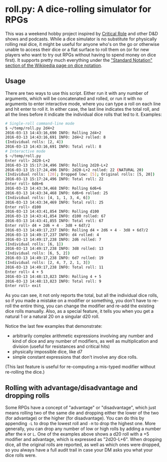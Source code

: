 # roll.py: A dice-rolling simulator for RPGs

This was a weekend hobby project inspired by
[Critical Role](http://geekandsundry.com/shows/critical-role/) and
other D&D shows and podcasts. While a dice simulator is no substitute
for physically rolling real dice, it might be useful for anyone who's
on the go or otherwise unable to access their dice or a flat surface
to roll them on (or for new players who want to try out RPGs without
having to spend money on dice first). It supports pretty much
everything under the
["Standard Notation" section of the Wikipedia page on dice notation](https://en.wikipedia.org/wiki/Dice_notation#Standard_notation).

## Usage

There are two ways to use this script. Either run it with any number
of arguments, which will be concatenated and rolled, or run it with no
arguments to enter interactive mode, where you can type a roll on each
line and hit enter to roll it. In either case, the last line indicates
the total roll, and all the lines before it indicate the individual
dice rolls that led to it. Examples:

```bash
# Single-roll command-line mode
$ ~/temp/roll.py 2d4+2
2016-03-13 14:43:16,690 INFO: Rolling 2d4+2
2016-03-13 14:43:16,691 INFO: 2d4+2 rolled: 8
(Individual rolls: [2, 4])
2016-03-13 14:43:16,691 INFO: Total roll: 8
# Interactive mode
$ ~/temp/roll.py
Enter roll> 2d20-L+2
2016-03-13 15:17:24,496 INFO: Rolling 2d20-L+2
2016-03-13 15:17:24,496 INFO: 2d20-L+2 rolled: 22 (NATURAL 20)
(Individual rolls: [20]; Dropped low: [5]; Original rolls: [5, 20])
2016-03-13 15:17:24,496 INFO: Total roll: 22
Enter roll> 6d6+6
2016-03-13 14:43:34,468 INFO: Rolling 6d6+6
2016-03-13 14:43:34,468 INFO: 6d6+6 rolled: 25
(Individual rolls: [4, 1, 1, 3, 4, 6])
2016-03-13 14:43:34,469 INFO: Total roll: 25
Enter roll> d100
2016-03-13 14:43:41,854 INFO: Rolling d100
2016-03-13 14:43:41,854 INFO: d100 rolled: 67
2016-03-13 14:43:41,855 INFO: Total roll: 67
Enter roll> d4 + 2d6 + 4 - 3d8 + 6d7/2
2016-03-13 14:49:17,237 INFO: Rolling d4 + 2d6 + 4 - 3d8 + 6d7/2
2016-03-13 14:49:17,237 INFO: d4 rolled: 4
2016-03-13 14:49:17,238 INFO: 2d6 rolled: 7
(Individual rolls: [6, 1])
2016-03-13 14:49:17,238 INFO: 3d8 rolled: 13
(Individual rolls: [6, 5, 2])
2016-03-13 14:49:17,238 INFO: 6d7 rolled: 19
(Individual rolls: [2, 4, 7, 2, 1, 3])
2016-03-13 14:49:17,238 INFO: Total roll: 11
Enter roll> 4 + 5
2016-03-13 14:48:13,823 INFO: Rolling 4 + 5
2016-03-13 14:48:13,823 INFO: Total roll: 9
Enter roll> exit
```

As you can see, it not only reports the total, but all the individual
dice rolls, so if you made a mistake on a modifier or something, you
don't have to re-roll the entire thing, you can change the modifier
and re-add the existing dice rolls manually. Also, as a special
feature, it tells you when you get a natural 1 or a natural 20 on a
singular d20 roll.

Notice the last few examples that demonstrate:

* arbitrarily complex arithmetic expressions involving any number and
  kind of dice and any number of modifiers, as well as multiplication
  and division (useful for resistances and critical hits)
* physically impossible dice, like d7
* simple constant expressions that don't involve any dice rolls.

(This last feature is useful for re-computing a mis-typed modifier
without re-rolling the dice.)

## Rolling with advantage/disadvantage and dropping rolls

Some RPGs have a concept of "advantage" or "disadvantage", which just
means rolling two of the same die and dropping either the lower of the
two (for advantage) or the higher (for disadvantage). You can do this
by appending `-L` to drop the lowest roll and `-H` to drop the highest
one. More generally, you can drop any number of low or high rolls by
adding a number after the `H` or `L`. One of the examples above shows
a d20 roll with a +5 modifier and advantage, which is expressed as
"2d20-L+6". When dropping dice, all the original rolls are reported,
as well as which ones were dropped, so you always have a full audit
trail in case your DM asks you what your dice rolls were.
